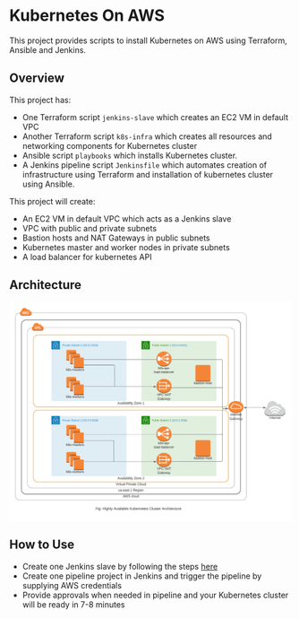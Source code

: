 # Kubernetes On AWS

This project provides scripts to install Kubernetes on AWS using Terraform, Ansible and Jenkins.

## Overview

This project has:

-   One Terraform script `jenkins-slave` which creates an EC2 VM in default VPC
-   Another Terraform script `k8s-infra` which creates all resources and networking components for Kubernetes cluster
-   Ansible script `playbooks` which installs Kubernetes cluster.
-   A Jenkins pipeline script `Jenkinsfile` which automates creation of infrastructure using Terraform and installation of kubernetes cluster using Ansible.

This project will create:

-   An EC2 VM in default VPC which acts as a Jenkins slave
-   VPC with public and private subnets
-   Bastion hosts and NAT Gateways in public subnets
-   Kubernetes master and worker nodes in private subnets
-   A load balancer for kubernetes API

## Architecture

<p align="center">
  <img src="docs\HA Kubernetes Cluster.png" width="700" align="center">
</p>

## How to Use

-   Create one Jenkins slave by following the steps [here]()
-   Create one pipeline project in Jenkins and trigger the pipeline by supplying AWS credentials
-   Provide approvals when needed in pipeline and your Kubernetes cluster will be ready in 7-8 minutes

